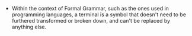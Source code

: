- Within the context of Formal Grammar, such as the ones used in programming languages, a terminal is a symbol that doesn't need to be furthered transformed or broken down, and can't be replaced by anything else.
